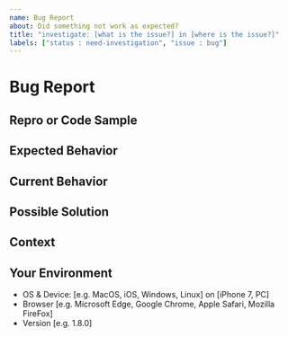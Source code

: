 ```yaml
---
name: Bug Report
about: Did something not work as expected?
title: "investigate: [what is the issue?] in [where is the issue?]"
labels: ["status : need-investigation", "issue : bug"]
---
```


<!---
Thanks for filing an issue! Before you submit, please read the following:

Search open/closed issues before submitting. Someone may have reported the same issue before.
-->

# Bug Report
<!--- Provide a general summary of the issue here -->

## Repro or Code Sample
<!-- Please provide steps to reproduce the issue and/or a code repository, gist, code snippet or sample files -->

## Expected Behavior
<!--- Tell us what should happen -->

## Current Behavior
<!--- Tell us what happens instead of the expected behavior -->
<!--- If you are seeing an error, please include the full error message and stack trace -->
<!--- If applicable, provide screenshots -->

## Possible Solution
<!--- Not obligatory, but suggest a fix/reason for the bug -->
<!--- Please let us know if you'd be willing to contribute the fix; we'd be happy to work with you -->

## Context
<!--- How has this issue affected you? What are you trying to accomplish? -->
<!--- Providing context helps us come up with a solution that is most useful in the real world -->

## Your Environment
<!--- Include as many relevant details as possible about the environment you experienced the bug in -->

* OS & Device: [e.g. MacOS, iOS, Windows, Linux] on [iPhone 7, PC]
* Browser [e.g. Microsoft Edge, Google Chrome, Apple Safari, Mozilla FireFox]
* Version [e.g. 1.8.0]